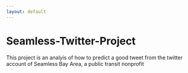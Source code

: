 ```yaml
---
layout: default
---
```


# Seamless-Twitter-Project

This project is an analyis of how to predict a good tweet from the twitter account of Seamless Bay Area, a public transit nonprofit
